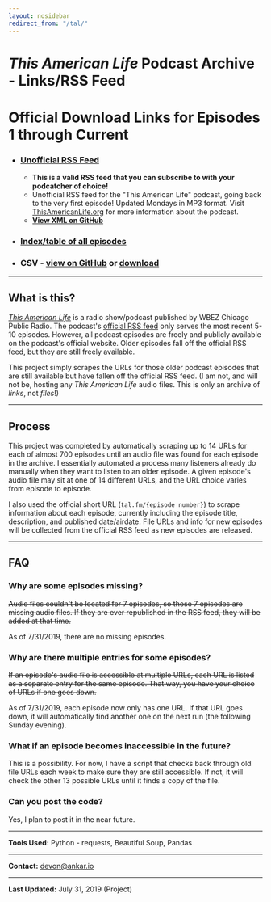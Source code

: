 ```yaml
---
layout: nosidebar
redirect_from: "/tal/"
---
```


# *This American Life* Podcast Archive - Links/RSS Feed

# Official Download Links for Episodes 1 through Current

* ### [Unofficial RSS Feed](http://dcadata.github.io/this-american-life-archive/TALArchive.xml)
  * **This is a valid RSS feed that you can subscribe to with your podcatcher of choice!**
  * Unofficial RSS feed for the "This American Life" podcast, going back to the very first episode! Updated Mondays in MP3 format. Visit [ThisAmericanLife.org](http://www.thisamericanlife.org) for more information about the podcast.
  * **[View XML on GitHub](https://github.com/dcadata/this-american-life-archive/blob/master/TALArchive.xml)**

* ### [Index/table of all episodes](https://github.com/dcadata/this-american-life-archive/blob/master/TALArchive.md)

* ### CSV - [view on GitHub](https://github.com/dcadata/this-american-life-archive/blob/master/TALArchive.csv) or [download](TALArchive.csv)

***

## What is this?

*[This American Life](http://www.thisamericanlife.org/)* is a radio show/podcast published by WBEZ Chicago Public Radio. The podcast's [official RSS feed](http://feed.thisamericanlife.org/talpodcast) only serves the most recent 5-10 episodes. However, all podcast episodes are freely and publicly available on the podcast's official website. Older episodes fall off the official RSS feed, but they are still freely available.

This project simply scrapes the URLs for those older podcast episodes that are still available but have fallen off the official RSS feed. (I am not, and will not be, hosting any *This American Life* audio files. This is only an archive of *links*, not *files*!)

***

## Process

This project was completed by automatically scraping up to 14 URLs for each of almost 700 episodes until an audio file was found for each episode in the archive. I essentially automated a process many listeners already do manually when they want to listen to an older episode. A given episode's audio file may sit at one of 14 different URLs, and the URL choice varies from episode to episode.

I also used the official short URL (`tal.fm/{episode number}`) to scrape information about each episode, currently including the episode title, description, and published date/airdate. File URLs and info for new episodes will be collected from the official RSS feed as new episodes are released.

***

## FAQ

### Why are some episodes missing?

~~Audio files couldn't be located for 7 episodes, so those 7 episodes are missing audio files. If they are ever republished in the RSS feed, they will be added at that time.~~

As of 7/31/2019, there are no missing episodes.

### Why are there multiple entries for some episodes?

~~If an episode's audio file is accessible at multiple URLs, each URL is listed as a separate entry for the same episode. That way, you have your choice of URLs if one goes down.~~

As of 7/31/2019, each episode now only has one URL. If that URL goes down, it will automatically find another one on the next run (the following Sunday evening).

### What if an episode becomes inaccessible in the future?

This is a possibility. For now, I have a script that checks back through old file URLs each week to make sure they are still accessible. If not, it will check the other 13 possible URLs until it finds a copy of the file.

### Can you post the code?

Yes, I plan to post it in the near future.

***

**Tools Used:** Python - requests, Beautiful Soup, Pandas

***

**Contact:** [devon@ankar.io](mailto:devon@ankar.io)

***

**Last Updated:** July 31, 2019 (Project)
